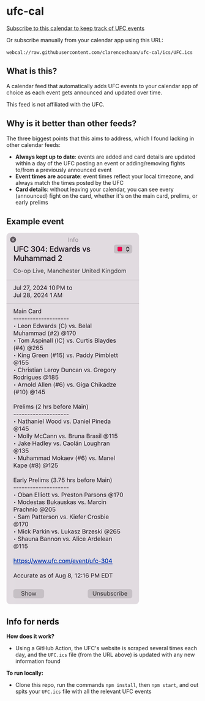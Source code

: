 # ufc-cal

[Subscribe to this calendar to keep track of UFC events](https://clarencechaan.github.io/ufc-cal/)

Or subscribe manually from your calendar app using this URL:

`webcal://raw.githubusercontent.com/clarencechaan/ufc-cal/ics/UFC.ics`

## What is this?

A calendar feed that automatically adds UFC events to your calendar app of choice as each event gets announced and updated over time.

This feed is not affiliated with the UFC.

## Why is it better than other feeds?

The three biggest points that this aims to address, which I found lacking in other calendar feeds:

- **Always kept up to date**: events are added and card details are updated within a day of the UFC posting an event or adding/removing fights to/from a previously announced event
- **Event times are accurate**: event times reflect your local timezone, and always match the times posted by the UFC
- **Card details**: without leaving your calendar, you can see every (announced) fight on the card, whether it's on the main card, prelims, or early prelims

## Example event

![Example event](./src/assets/ufc-cal-example.png)

## Info for nerds

**How does it work?**

- Using a GitHub Action, the UFC's website is scraped several times each day, and the `UFC.ics` file (from the URL above) is updated with any new information found
  
**To run locally:**

- Clone this repo, run the commands `npm install`, then `npm start`, and out spits your `UFC.ics` file with all the relevant UFC events
